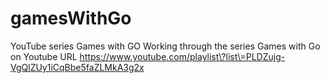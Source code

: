# gamesWithGo
 YouTube series Games with GO
Working through the series Games with Go on Youtube
URL https://www.youtube.com/playlist\?list\=PLDZujg-VgQlZUy1iCqBbe5faZLMkA3g2x
